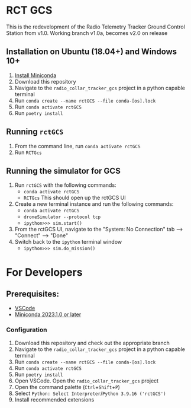 # RCT GCS
This is the redevelopment of the Radio Telemetry Tracker Ground Control Station
from v1.0.  Working branch v1.0a, becomes v2.0 on release

## Installation on Ubuntu (18.04+) and Windows 10+
1.  [Install Miniconda](https://docs.conda.io/en/latest/miniconda.html)
2.  Download this repository
3.  Navigate to the `radio_collar_tracker_gcs` project in a python capable terminal
4.  Run `conda create --name rctGCS --file conda-[os].lock`
5.  Run `conda activate rctGCS`
6.  Run `poetry install`

## Running `rctGCS`
1.  From the command line, run `conda activate rctGCS`
2.  Run `RCTGcs`
    
## Running the simulator for GCS
1. Run `rctGCS` with the following commands:
    - `conda activate rctGCS`
    - `RCTGcs`
    This should open up the rctGCS UI
2. Create a new terminal instance and run the following commands:
    - `conda activate rctGCS`
    - `droneSimulator --protocol tcp`
    - `ipython>>> sim.start()`
3. From the rctGCS UI, navigate to the "System: No Connection" tab --> "Connect" --> "Done"
4. Switch back to the `ipython` terminal window
    - `ipython>>> sim.do_mission()`

# For Developers
## Prerequisites:
- [VSCode](https://code.visualstudio.com/download)
- [Miniconda 2023.1.0 or later](https://docs.conda.io/en/latest/miniconda.html)

### Configuration
1.  Download this repository and check out the appropriate branch
2.  Navigate to the `radio_collar_tracker_gcs` project in a python capable terminal
3.  Run `conda create --name rctGCS --file conda-[os].lock`
4.  Run `conda activate rctGCS`
5.  Run `poetry install`
6.  Open VSCode. Open the `radio_collar_tracker_gcs` project
7.  Open the command palette (`Ctrl`+`Shift`+`P`)
8.  Select `Python: Select Interpreter`/`Python 3.9.16 ('rctGCS')`
9.  Install recommended extensions
